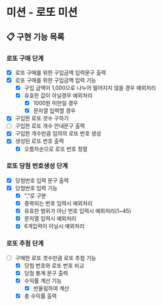 # 미션 - 로또 미션

## 📋 구현 기능 목록

### 로또 구매 단계

- [x] 로또 구매를 위한 구입금액 입력문구 출력
- [x] 로또 구매를 위한 구입금액 입력 기능
    - [x] 구입 금액이 1,000으로 나누어 떨어지지 않을 경우 예외처리
    - [x] 유효한 값이 아닐경우 예외처리
        - [x] 1000원 미만일 경우
        - [x] 문자열 입력할 경우
- [x] 구입한 로또 갯수 구하기
- [ ] 구입한 로또 개수 안내문구 출력
- [x] 구입한 개수만큼 임의의 로또 번호 생성
- [x] 생성된 로또 번호 출력
    - [x] 오름차순으로 로또 번호 정렬

### 로또 당첨 번호생성 단계

- [x] 당첨번호 입력 문구 출력
- [x] 당첨번호 입력 기능
    - [x] ","로 구분
    - [x] 중복되는 번호 입력시 예외처리
    - [x] 유효한 범위가 아닌 번호 입력시 예외처리(1~45)
    - [x] 문자열 입력시 예외처리
    - [x] 6개입력이 아닐시 예외처리

### 로또 추첨 단계

-[ ] 구매한 로또 갯수만큼 로또 추첨 기능
    - [x] 당첨 번호와 로또 번호 비교
    - [x] 당첨 통계 문구 출력
    - [x] 수익률 계산 기능
        - [x] 반올림하여 계산
    - [x] 총 수익률 출력 
